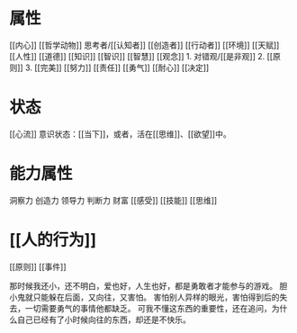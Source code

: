 # 属性
[[内心]] 
[[哲学动物]] 
思考者/[[认知者]] 
[[创造者]] 
[[行动者]] 
[[环境]] 
[[天赋]] 
[[人性]] 
[[道德]] 
[[知识]] 
[[智识]] 
[[智慧]] 
[[观念]] 
	1. 对错观/[[是非观]]
	2. [[原则]] 
	3. [[完美]] 
[[努力]] 
[[责任]] 
[[勇气]] 
[[耐心]] 
[[决定]] 
# 状态
[[心流]] 
意识状态：[[当下]]，或者，活在[[思维]]、[[欲望]]中。
#  能力属性
洞察力
创造力
领导力
判断力
财富
[[感受]] 
[[技能]] 
[[思维]] 
# [[人的行为]] 
[[原则]] 
[[事件]] 

那时候我还小，还不明白，爱也好，人生也好，都是勇敢者才能参与的游戏。
胆小鬼就只能躲在后面，又向往，又害怕。
害怕别人异样的眼光，害怕得到后的失去，一切需要勇气的事情他都缺乏。
可我不懂这东西的重要性，还在追问，为什么自己已经有了小时候向往的东西，却还是不快乐。